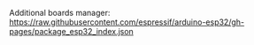 Additional boards manager:
https://raw.githubusercontent.com/espressif/arduino-esp32/gh-pages/package_esp32_index.json

